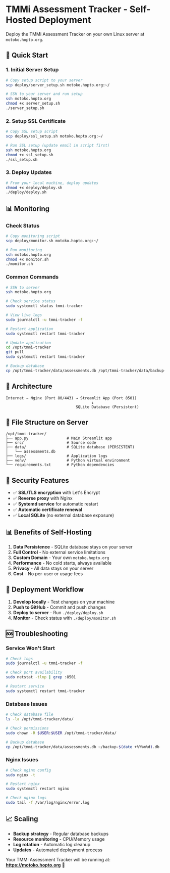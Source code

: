 # TMMi Assessment Tracker - Self-Hosted Deployment

Deploy the TMMi Assessment Tracker on your own Linux server at `motoko.hopto.org`.

## 🚀 Quick Start

### 1. Initial Server Setup
```bash
# Copy setup script to your server
scp deploy/server_setup.sh motoko.hopto.org:~/

# SSH to your server and run setup
ssh motoko.hopto.org
chmod +x server_setup.sh
./server_setup.sh
```

### 2. Setup SSL Certificate
```bash
# Copy SSL setup script
scp deploy/ssl_setup.sh motoko.hopto.org:~/

# Run SSL setup (update email in script first)
ssh motoko.hopto.org
chmod +x ssl_setup.sh
./ssl_setup.sh
```

### 3. Deploy Updates
```bash
# From your local machine, deploy updates
chmod +x deploy/deploy.sh
./deploy/deploy.sh
```

## 📊 Monitoring

### Check Status
```bash
# Copy monitoring script
scp deploy/monitor.sh motoko.hopto.org:~/

# Run monitoring
ssh motoko.hopto.org
chmod +x monitor.sh
./monitor.sh
```

### Common Commands
```bash
# SSH to server
ssh motoko.hopto.org

# Check service status
sudo systemctl status tmmi-tracker

# View live logs
sudo journalctl -u tmmi-tracker -f

# Restart application
sudo systemctl restart tmmi-tracker

# Update application
cd /opt/tmmi-tracker
git pull
sudo systemctl restart tmmi-tracker

# Backup database
cp /opt/tmmi-tracker/data/assessments.db /opt/tmmi-tracker/data/backup-$(date +%Y%m%d).db
```

## 🔧 Architecture

```
Internet → Nginx (Port 80/443) → Streamlit App (Port 8501)
                                      ↓
                               SQLite Database (Persistent)
```

## 📁 File Structure on Server

```
/opt/tmmi-tracker/
├── app.py                 # Main Streamlit app
├── src/                   # Source code
├── data/                  # SQLite database (PERSISTENT)
│   └── assessments.db
├── logs/                  # Application logs
├── venv/                  # Python virtual environment
└── requirements.txt       # Python dependencies
```

## 🔐 Security Features

- ✅ **SSL/TLS encryption** with Let's Encrypt
- ✅ **Reverse proxy** with Nginx
- ✅ **Systemd service** for automatic restart
- ✅ **Automatic certificate renewal**
- ✅ **Local SQLite** (no external database exposure)

## 📊 Benefits of Self-Hosting

1. **Data Persistence** - SQLite database stays on your server
2. **Full Control** - No external service limitations
3. **Custom Domain** - Your own `motoko.hopto.org`
4. **Performance** - No cold starts, always available
5. **Privacy** - All data stays on your server
6. **Cost** - No per-user or usage fees

## 🔄 Deployment Workflow

1. **Develop locally** - Test changes on your machine
2. **Push to GitHub** - Commit and push changes
3. **Deploy to server** - Run `./deploy/deploy.sh`
4. **Monitor** - Check status with `./deploy/monitor.sh`

## 🆘 Troubleshooting

### Service Won't Start
```bash
# Check logs
sudo journalctl -u tmmi-tracker -f

# Check port availability
sudo netstat -tlnp | grep :8501

# Restart service
sudo systemctl restart tmmi-tracker
```

### Database Issues
```bash
# Check database file
ls -la /opt/tmmi-tracker/data/

# Check permissions
sudo chown -R $USER:$USER /opt/tmmi-tracker/data/

# Backup database
cp /opt/tmmi-tracker/data/assessments.db ~/backup-$(date +%Y%m%d).db
```

### Nginx Issues
```bash
# Check nginx config
sudo nginx -t

# Restart nginx
sudo systemctl restart nginx

# Check nginx logs
sudo tail -f /var/log/nginx/error.log
```

## 📈 Scaling

- **Backup strategy** - Regular database backups
- **Resource monitoring** - CPU/Memory usage
- **Log rotation** - Automatic log cleanup
- **Updates** - Automated deployment process

Your TMMi Assessment Tracker will be running at:
**https://motoko.hopto.org** 🎉